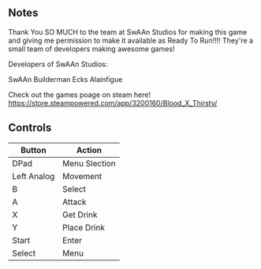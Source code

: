 ## Notes

Thank You SO MUCH to the team at SwAAn Studios for making this game and giving me permission to make it available as Ready To Run!!!!
They're a small team of developers making awesome games!

Developers of SwAAn Studios:

SwAAn
Builderman
Ecks
Alainfigue

Check out the games poage on steam here! https://store.steampowered.com/app/3200160/Blood_X_Thirsty/

## Controls

| Button | Action |
|--|--| 
|DPad|Menu Slection|
|Left Analog|Movement|
|B|Select|
|A|Attack|
|X|Get Drink|
|Y|Place Drink|
|Start|Enter|
|Select|Menu|


